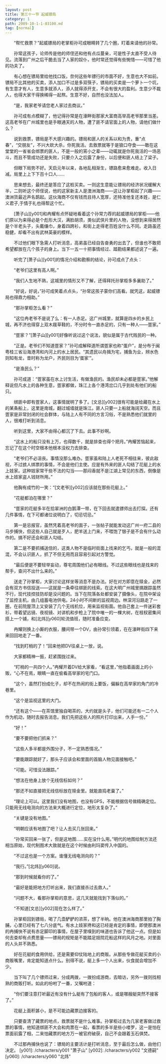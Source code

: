 ```yaml
---
layout: post
title: 第三十一节 起威镖局
category: 1
path: 2009-10-1-1-03100.md
tag: [normal]
---
```


　　“帮忙救票？”起威镖局的老掌柜孙可成眼睛转了几个圈，盯着来请他的孙常。

　　孙常这孩子，论师传是他的师侄还和他有点瓜蔓亲，可是性子太直不受人待见。流落到广州之后干脆去当了人家的奴仆，他时常还觉得有些惋惜——可惜了他的功夫了。

　　有心想在镖局里给他找口饭，奈何这些年镖行的市面不好，生意也大不如前。镖局不比其他的买卖，添人加口不过是多双筷子，镖局的买卖是一个萝卜一个坑，有生意才有人，生意多就添人，添人就得添开支，不会有很大的盈利。生意少不裁人，也得大家干得换稀得一起熬。生意不好，自然也没法加人。

　　“是，我家老爷请您老人家过去商议。”

　　孙可成有点模糊了，他记得孙常是在濠畔街那家大富商高举高老爷那里当差。这高老爷在广州城里也是手眼通天的人物，遭了匪不请官面上的人物，请他们做什么？

　　说到救票，镖局是不大感兴趣的。镖局和匪人的关系以和为贵，重“点春”，“交朋友”，不兴大砍大杀，你死我活。去救票就等于是狼口夺食——敢在这堂堂的一省省会绑票的匪人，不是一般的宵小之辈——动辄就是你死我活的一场恶斗，而且不管成功还是失败，只要介入之后露了身份，以后便和匪人结上了梁子。

　　但眼下局势不好。天启元年以来，各地乱相渐生，镖路愈来愈难走。收入日减。局里上上下下百十口人……

　　思来想去，最终还是答应了这桩买卖。一则这生意能让镖局的经济状况缓解大半，二则听这个师侄说，他的这家新主人是澳洲海商——这让孙掌柜起了兴趣——澳洲货最近声名鹊起。这伙海商不仅有钱而且待人宽厚，还特准他复还本姓，是仁义君子,于情于礼也得帮这个忙。

　　[萧子山][y001]和冉耀有点怀疑地看着这个孙常力荐的起威镖局的掌柜——他们原以为来得必是个彪形大汉，满脸胡须，类似武侠片里的人物，没想到来得居然是个半老头子，头戴缣巾，身着四跨衫，和街上走得老百姓没什么不同。走路虽还稳健，却看不出有武林英豪的模样。

　　不过他们眼下急需人打听消息，高弟虽已经自告奋勇的出去了，但谁也不敢把希望都放在几个孩子的身上。当下一五一十把事情经过、踏勘结果都述说了一遍。

　　听完了[萧子山][y001]的情况介绍和勘察的结论，孙可成点了点头：

　　“老爷们这里有高人啊。”

　　“我们人生地不熟，这城里的情形又不了解，还得拜托孙掌柜多多襄助了。”

　　“好说，好说，”孙可成笑着点点头，“孙常这孩子蒙你们高看。就凭这，起威镖局也得鼎力相助。”

　　“那孙掌柜怎么看？”

　　“这位冉老爷不是说了么：有一人赤足。这广州城里，就算是四乡的乡民上城，再不济也得穿上双木屐草鞋的，不分时令一直赤足的，只有一种人——疍家。”

　　“疍家？”[萧子山][y001]好像听说过这个说法，貌似是属于古代贱民的一种。

　　“正是。老爷们不知道疍家？”孙可成解释道所谓疍家也称“蛋户”，是分布于闽粤桂三省沿海港湾和内河上的水上居民。“其遗民以舟揖为宅，捕鱼为业，辨水色则知有龙，昔时称为龙户，齐民则目为‘蛋家’”。

　　“是渔民么？”

　　孙可成道：“疍家虽在水上讨生活，有做渔民的。渔民却未必都是疍家。”他解释说但凡水上的各种生意，疍家都做，珠江上各个港湾岔口几乎到处有他们的船只。

　　绑匪中即有疍家人，这事情就明了多了。[文总][y002]很有可能是给藏在水上的某条船上，这里是南城，翻过城墙就是珠江。匪人只要一上船就海阔天空。而且疍家是非常封闭的社会群体，与陆上人有不同的方言习俗，不是熟悉他们就里的人，很难打听到消息。

　　听到这里，大家不由得心都沉了下去。此事不妙啊。

　　“这水上的船只没有上万，也得数千，就是排查也得个把月。”冉耀苦恼起来，忘记了在这个时空根本他根本没权力去排查。

　　“老爷们不必沮丧。事情没那么难办。疍家虽和陆上人老死不相往来，彼此敌视，不过掳人绑票的事情，不会是他们主使。应是有外来的匪人勾结了花艇上的水上妓家。这种妓家常干些不法的勾当——那闷香就不是江湖上常见的东西，倒像是水上妓家盗人钱财所用。”

　　他胸有成竹的一笑：“[文老爷][y002]应该就在那些花艇上。”

　　“花艇都泊在哪里？”

　　“疍家的花艇多半在拾翠洲的白鹅潭一带，在下回去就遣镖师出去打探。还有几件事情，在下可都诸位说明白了，切忌切忌。”

　　第一是忌报官，虽然凭着高老爷的面子，一张帖子就能发动这广州一府二县的马步捕快，但这些人自己就是歹人，肥羊送上门来，不喂饱了银子是不会有什么动作的。搞不好还会和匪人勾结。

　　第二是不要抓捕送信的，这类人物不是临时街面上找来的乞丐，就是一般的混混，不会认识匪人，抓了不但无用而且容易引起对方警觉。

　　“最后便是不要轻举妄动，尊宅周围他们必有眼线。不过这些眼线也是找来的帮手，查问不出什么来的。”

　　送走了孙掌柜，大家讨论这样坐等消息不是办法。好在对方即意在赎金，必然会有双方书信投送——这就是一条牵往绑匪的线索。在这大明广州城里搞跟踪虽然不行，现代技控技防却是没问题的。当下在院落各处都安装了摄像头，在院中架设了监控主机，由几组蓄电池供电。24小时不间断的监视周边。林深河沿路走了一圈，在前院屋顶上又安装了几个无线机位，用来监视街面。他自己套上一件迷彩套衫，带着望远镜、夜视镜、对讲机和步枪上了院中唯一的一棵大树，在枝杈密集间搭上一个铺，和[北炜][y060]轮流值班，随时准备应变。

　　冉耀则换上小厮的衣服，腰间带一个DV，由孙常引领着，在在濠畔街四下来来回回地走了一番。

　　“找到盯梢的了！”回来他把DV往桌上一放，说。

　　大家都精神一振，赶紧围拢过来。

　　“盯梢的一共四个人。”冉耀开着DV给大家看，“看这里，”他指着画面上的小贩，“心不在焉，眼睛一直在偷看高举家的宅门口。

　　“这个，虽然打扮成化子，却不在热闹的街上要饭，偏躲在高举家的角门的冷巷里。

　　“这个是监视这里的大门。

　　“还有这个——在茶馆里独自喝茶的，大约就是头子，他们可能还有一二个人作为机动，随时去报告消息。我们先把这些人的照片打印出来，人手一份。”

　　“好！”

　　“要不要把他们抓来？”

　　“这些人多半都是外围分子，不一定熟悉情况。”

　　“要能跟踪就好了，那头子应该会和里面的首脑人物见面接触吧。”

　　“可能。可惜没法跟踪。”

　　“想法在他身上放个无线信标如何？”

　　“那还不如直接把无线信标放在赎金里。就能直捣老巢了。”

　　“理论上可以。这里我们没有地图，也没有GPS，不能根据信号做精确定位。只能用无线电测向的方法来大概进行定位，地形太复杂了。”

　　“关键是没有地图。”

　　“明朝应该有地图了吧？让人去买几张回来。”

　　“孙常买回来一张了，但是这地图……实在没什么用。”明代的地图绘制方法还相当原始，现代制图术大致就是在这个时候由利玛窦传入中国的。

　　“不过这也是一个方案。谁懂无线电测向的？”

　　“我行。”[北炜][y060]说。

　　“那到时候就看你的了。”

　　“最好是能把地方打听出来，我们直接杀过去救人。”

　　“问题不大，看那孙掌柜的意思，这几天就能找到下落似的。”

　　“不知道[文总][y002]现在怎么样了。”

　　孙掌柜回到镖局，喝了几壶酽酽的浓茶，想了半晌。他在澳洲海商那里拍了胸脯，心里已经有了七八分底气。有水上妓家搀和这已经是肯定的事情，即使那澳洲的冉捕快不说有赤足脚印的事情，在屋子里嗅到的味道也告诉了他这一点。但是如何去查却有点费思量——镖局的规矩是不能踏足妓院花船这样的风月之地。对里面的人头并不熟悉。

　　好在花艇的食用供给，还是需要仰仗陆地上的商贩。从那些专做花艇买卖的小商贩嘴里，肯定能知道点什么。别得不说，艇上多一个人出来，伙食就会增加不少。

　　当下叫了几个镖师过来，分成两拨，一拨扮成游商，去暗访，另外一拨则找相熟的商贩打听。如此的吩咐了一番，又嘱咐道：

　　“你们要注意打听最近有没有什么艇有了包船的客人，或是哪艘艇突然不接客了。”

　　花艇上面积甚小，是不可能边藏票边接客的。

　　只要查清了藏票的地点，救票就不是什么难事。孙掌柜过去为几家老客做过救票的事情，他知道绑匪不大会和肉票在一起，看票的多半是些小喽罗，这一是怕在票面前露了相，二来怕藏票的地方万一被官府破获，自己不会跟着玉石俱焚。

　　不过那冉捕快也说了：镖局的主要活计是打听消息，至于最后怎么做，由他们决定。
[y001]: /characters/y001 "萧子山"
[y002]: /characters/y002 "文德嗣"
[y060]: /characters/y060 "北炜"
